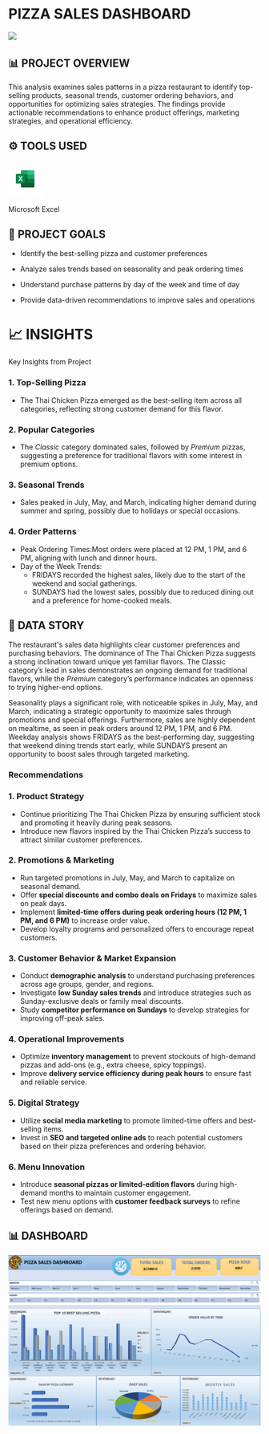 # PIZZA SALES DASHBOARD
![](image2.avif)



## 📊 PROJECT OVERVIEW

This analysis examines sales patterns in a pizza restaurant to identify top-selling products, seasonal trends, customer ordering behaviors, and opportunities for optimizing sales strategies. The findings provide actionable recommendations to enhance product offerings, marketing strategies, and operational efficiency.

## ⚙️ TOOLS USED
[<img src="microsoftexcelicon.webp" alt="Excel Logo" width="70" height="70">](microsoftexcelicon.webp) &nbsp;

 Microsoft Excel

## 🚀 PROJECT GOALS
- Identify the best-selling pizza and customer preferences
   
- Analyze sales trends based on seasonality and peak ordering times
  
- Understand purchase patterns by day of the week and time of day
  
- Provide data-driven recommendations to improve sales and operations

# 📈 INSIGHTS
Key Insights from Project

### 1. Top-Selling Pizza  
- The Thai Chicken Pizza emerged as the best-selling item across all categories, reflecting strong customer demand for this flavor.  

### 2. Popular Categories  
- The *Classic* category dominated sales, followed by *Premium* pizzas, suggesting a preference for traditional flavors with some interest in premium options.  

### 3. Seasonal Trends 
- Sales peaked in July, May, and March, indicating higher demand during summer and spring, possibly due to holidays or special occasions.

### 4. Order Patterns 
- Peak Ordering Times:Most orders were placed at 12 PM, 1 PM, and 6 PM, aligning with lunch and dinner hours.  
- Day of the Week Trends:
  - FRIDAYS recorded the highest sales, likely due to the start of the weekend and social gatherings.  
  - SUNDAYS had the lowest sales, possibly due to reduced dining out and a preference for home-cooked meals.  

## 🧠 DATA STORY

The restaurant's sales data highlights clear customer preferences and purchasing behaviors. The dominance of The Thai Chicken Pizza suggests a strong inclination toward unique yet familiar flavors. The Classic category’s lead in sales demonstrates an ongoing demand for traditional flavors, while the *Premium* category’s performance indicates an openness to trying higher-end options.  

Seasonality plays a significant role, with noticeable spikes in July, May, and March, indicating a strategic opportunity to maximize sales through promotions and special offerings. Furthermore, sales are highly dependent on mealtime, as seen in peak orders around 12 PM, 1 PM, and 6 PM. Weekday analysis shows FRIDAYS as the best-performing day, suggesting that weekend dining trends start early, while SUNDAYS present an opportunity to boost sales through targeted marketing.  
  
### Recommendations
### 1. Product Strategy  
- Continue prioritizing The Thai Chicken Pizza by ensuring sufficient stock and promoting it heavily during peak seasons.  
- Introduce new flavors inspired by the Thai Chicken Pizza’s success to attract similar customer preferences.  

### 2. Promotions & Marketing  
- Run targeted promotions in July, May, and March to capitalize on seasonal demand.  
- Offer **special discounts and combo deals on Fridays** to maximize sales on peak days.  
- Implement **limited-time offers during peak ordering hours (12 PM, 1 PM, and 6 PM)** to increase order value.  
- Develop loyalty programs and personalized offers to encourage repeat customers.  

### 3. Customer Behavior & Market Expansion  
- Conduct **demographic analysis** to understand purchasing preferences across age groups, gender, and regions.  
- Investigate **low Sunday sales trends** and introduce strategies such as Sunday-exclusive deals or family meal discounts.  
- Study **competitor performance on Sundays** to develop strategies for improving off-peak sales.  

### 4. Operational Improvements  
- Optimize **inventory management** to prevent stockouts of high-demand pizzas and add-ons (e.g., extra cheese, spicy toppings).  
- Improve **delivery service efficiency during peak hours** to ensure fast and reliable service.  

### 5. Digital Strategy  
- Utilize **social media marketing** to promote limited-time offers and best-selling items.  
- Invest in **SEO and targeted online ads** to reach potential customers based on their pizza preferences and ordering behavior.  

### 6. Menu Innovation  
- Introduce **seasonal pizzas or limited-edition flavors** during high-demand months to maintain customer engagement.  
- Test new menu options with **customer feedback surveys** to refine offerings based on demand. 

## 📊 DASHBOARD
![](Dashboard.png)



